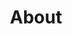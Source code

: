 ---
title: "About"
description: "Helping you make your digital business great!"

#intro
intro:
  title: "Helping you make your digital business great!"
  description: "Hi, I'm Henk Verlinde, the founder and CEO of <a href=\"https://ventizo.com/\" target=\"_blank\" rel=\"noopener\">Ventizo</a>, a digital products company headquartered in the Netherlands. I'm interested in digital business building, startups, and the <a href=\"https://jamstack.org/\" target=\"_blank\" rel=\"noopener\">Jamstack</a>. I hold an MSc in Economics and Business from Erasmus University Rotterdam. Before Ventizo, I’ve worked as a business analyst, project manager, and business developer for several international banks. On the side, I’ve always liked to code. I love developing modern tools and services by embracing an <a href=\"https://www.embeddedentrepreneur.com/\" target=\"_blank\" rel=\"noopener\">audience driven</a> and <a href=\"https://www.strategyzer.com/books/testing-business-ideas-david-j-bland\" target=\"_blank\" rel=\"noopener\">evidence based</a> approach, helping you make your digital business great!"

  # about images
  images:
  - src: "/images/about/europe-middle-east-africa.png"
    width: "680px"
    height: "380px"
    grid_class: "col-lg-6"

  - src: "/images/about/asia-pacific.png"
    width: "460px"
    height: "515px"
    grid_class: "col-lg-3 col-6"

  - src: "/images/about/americas.png"
    width: "460px"
    height: "444px"
    grid_class: "col-lg-3 col-6"


# our writers
# if "enable: false" authors/writers will not show on the about page
our_writers:
  enable: false

---